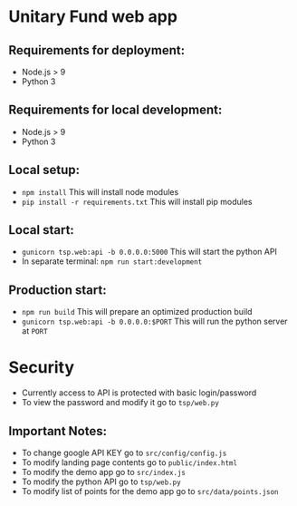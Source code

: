 # Unitary Fund web app

## Requirements for deployment:
* Node.js > 9
* Python 3

## Requirements for local development:
* Node.js > 9
* Python 3

## Local setup:
* `npm install`  This will install node modules
* `pip install -r requirements.txt` This will install pip modules

## Local start:
* `gunicorn tsp.web:api -b 0.0.0.0:5000` This will start the python API
* In separate terminal:  `npm run start:development`

## Production start:
* `npm run build` This will prepare an optimized production build
* `gunicorn tsp.web:api -b 0.0.0.0:$PORT` This will run the python server at `PORT`

# Security
* Currently access to API is protected with basic login/password
* To view the password and modify it go to `tsp/web.py` 

## Important Notes:
* To change google API KEY go to `src/config/config.js`
* To modify landing page contents go to `public/index.html`
* To modify the demo app go to `src/index.js`
* To modify the python API go to `tsp/web.py`
* To modify list of points for the demo app go to `src/data/points.json`
